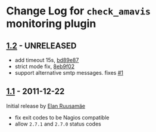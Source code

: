 # Change Log for `check_amavis` monitoring plugin

## [1.2] - UNRELEASED

  - add timeout 15s, [bd89e87]
  - strict mode fix, [8eb9f02]
  - support alternative smtp messages. fixes [#1]

[#1]: https://github.com/glensc/monitoring-plugin-check_amavis/issues/1
[8eb9f02]: https://github.com/glensc/monitoring-plugin-check_amavis/commit/8eb9f02
[bd89e87]: https://github.com/glensc/monitoring-plugin-check_amavis/commit/bd89e87
[1.2]: https://github.com/glensc/monitoring-plugin-check_amavis/compare/v1.1...master

## [1.1] - 2011-12-22

Initial release by [Elan Ruusamäe][1]

  - fix exit codes to be Nagios compatible
  - allow `2.7.1` and `2.7.0` status codes

  [1]: https://github.com/glensc
[1.1]: https://github.com/glensc/monitoring-plugin-check_amavis/commits/v1.1
